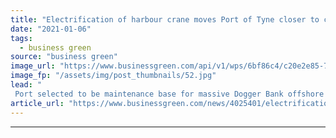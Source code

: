 ```yaml
---
title: "Electrification of harbour crane moves Port of Tyne closer to carbon neutral goal"
date: "2021-01-06"
tags: 
  - business green
source: "business green"
image_url: "https://www.businessgreen.com/api/v1/wps/6bf86c4/c20e2e85-71cd-4c0c-9e01-9df95096da39/9/port-of-tyne-185x114.jpg"
image_fp: "/assets/img/post_thumbnails/52.jpg"
lead: "
 Port selected to be maintenance base for massive Dogger Bank offshore wind farm cut 700 tonnes of carbon emissions in 2020 after electrifying its harbour crane and other key assets ..."
article_url: "https://www.businessgreen.com/news/4025401/electrification-harbour-crane-moves-port-tyne-closer-carbon-neutral-goal"
---
```


---
